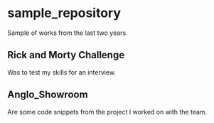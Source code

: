 # sample_repository
Sample of works from the last two years.

## Rick and Morty Challenge 
Was to test my skills for an interview.

## Anglo_Showroom
Are some code snippets from the project I worked on with the team.
